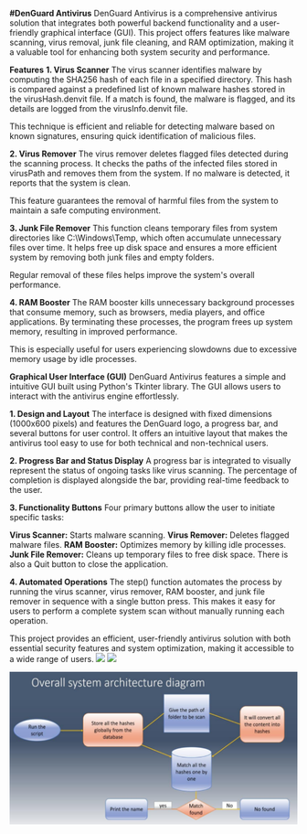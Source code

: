 **#DenGuard Antivirus**
DenGuard Antivirus is a comprehensive antivirus solution that integrates both powerful backend functionality and a user-friendly graphical interface (GUI). This project offers features like malware scanning, virus removal, junk file cleaning, and RAM optimization, making it a valuable tool for enhancing both system security and performance.

**Features**
**1. Virus Scanner**
The virus scanner identifies malware by computing the SHA256 hash of each file in a specified directory. This hash is compared against a predefined list of known malware hashes stored in the virusHash.denvit file. If a match is found, the malware is flagged, and its details are logged from the virusInfo.denvit file.

This technique is efficient and reliable for detecting malware based on known signatures, ensuring quick identification of malicious files.

**2. Virus Remover**
The virus remover deletes flagged files detected during the scanning process. It checks the paths of the infected files stored in virusPath and removes them from the system. If no malware is detected, it reports that the system is clean.

This feature guarantees the removal of harmful files from the system to maintain a safe computing environment.

**3. Junk File Remover**
This function cleans temporary files from system directories like C:\\Windows\\Temp, which often accumulate unnecessary files over time. It helps free up disk space and ensures a more efficient system by removing both junk files and empty folders.

Regular removal of these files helps improve the system's overall performance.

**4. RAM Booster**
The RAM booster kills unnecessary background processes that consume memory, such as browsers, media players, and office applications. By terminating these processes, the program frees up system memory, resulting in improved performance.

This is especially useful for users experiencing slowdowns due to excessive memory usage by idle processes.

**Graphical User Interface (GUI)**
DenGuard Antivirus features a simple and intuitive GUI built using Python's Tkinter library. The GUI allows users to interact with the antivirus engine effortlessly.

**1. Design and Layout**
The interface is designed with fixed dimensions (1000x600 pixels) and features the DenGuard logo, a progress bar, and several buttons for user control. It offers an intuitive layout that makes the antivirus tool easy to use for both technical and non-technical users.

**2. Progress Bar and Status Display**
A progress bar is integrated to visually represent the status of ongoing tasks like virus scanning. The percentage of completion is displayed alongside the bar, providing real-time feedback to the user.

**3. Functionality Buttons**
Four primary buttons allow the user to initiate specific tasks:

**Virus Scanner:** Starts malware scanning.
**Virus Remover:** Deletes flagged malware files.
**RAM Booster:** Optimizes memory by killing idle processes.
**Junk File Remover:** Cleans up temporary files to free disk space.
There is also a Quit button to close the application.

**4. Automated Operations**
The step() function automates the process by running the virus scanner, virus remover, RAM booster, and junk file remover in sequence with a single button press. This makes it easy for users to perform a complete system scan without manually running each operation.


This project provides an efficient, user-friendly antivirus solution with both essential security features and system optimization, making it accessible to a wide range of users.
![](https://github.com/shraddhapandey100/ProjectExhibition_2/blob/paneltime/DenGuardProject/AntiviursProject/GUI.png)
![](https://github.com/shraddhapandey100/ProjectExhibition_2/blob/paneltime/DenGuardProject/AntiviursProject/GUI_1.png)

![](https://github.com/shraddhapandey100/DenGuard/blob/paneltime/Architecture%20.png)
